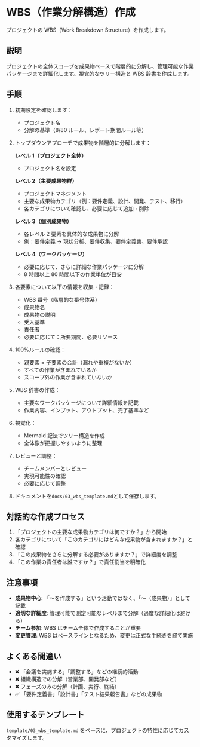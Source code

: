 # WBS（作業分解構造）作成

プロジェクトの WBS（Work Breakdown Structure）を作成します。

## 説明

プロジェクトの全体スコープを成果物ベースで階層的に分解し、管理可能な作業パッケージまで詳細化します。視覚的なツリー構造と WBS 辞書を作成します。

## 手順

1. 初期設定を確認します：

   - プロジェクト名
   - 分解の基準（8/80 ルール、レポート期間ルール等）

2. トップダウンアプローチで成果物を階層的に分解します：

   **レベル 1（プロジェクト全体）**

   - プロジェクト名を設定

   **レベル 2（主要成果物群）**

   - プロジェクトマネジメント
   - 主要な成果物カテゴリ（例：要件定義、設計、開発、テスト、移行）
   - 各カテゴリについて確認し、必要に応じて追加・削除

   **レベル 3（個別成果物）**

   - 各レベル 2 要素を具体的な成果物に分解
   - 例：要件定義 → 現状分析、要件収集、要件定義書、要件承認

   **レベル 4（ワークパッケージ）**

   - 必要に応じて、さらに詳細な作業パッケージに分解
   - 8 時間以上 80 時間以下の作業単位が目安

3. 各要素について以下の情報を収集・記録：

   - WBS 番号（階層的な番号体系）
   - 成果物名
   - 成果物の説明
   - 受入基準
   - 責任者
   - 必要に応じて：所要期間、必要リソース

4. 100%ルールの確認：

   - 親要素 = 子要素の合計（漏れや重複がないか）
   - すべての作業が含まれているか
   - スコープ外の作業が含まれていないか

5. WBS 辞書の作成：

   - 主要なワークパッケージについて詳細情報を記載
   - 作業内容、インプット、アウトプット、完了基準など

6. 視覚化：

   - Mermaid 記法でツリー構造を作成
   - 全体像が把握しやすいように整理

7. レビューと調整：

   - チームメンバーとレビュー
   - 実現可能性の確認
   - 必要に応じて調整

8. ドキュメントを`docs/03_wbs_template.md`として保存します。

## 対話的な作成プロセス

1. 「プロジェクトの主要な成果物カテゴリは何ですか？」から開始
2. 各カテゴリについて「このカテゴリにはどんな成果物が含まれますか？」と確認
3. 「この成果物をさらに分解する必要がありますか？」で詳細度を調整
4. 「この作業の責任者は誰ですか？」で責任割当を明確化

## 注意事項

- **成果物中心**: 「〜を作成する」という活動ではなく、「〜（成果物）」として記載
- **適切な詳細度**: 管理可能で測定可能なレベルまで分解（過度な詳細化は避ける）
- **チーム参加**: WBS はチーム全体で作成することが重要
- **変更管理**: WBS はベースラインとなるため、変更は正式な手続きを経て実施

## よくある間違い

- ❌ 「会議を実施する」「調整する」などの継続的活動
- ❌ 組織構造での分解（営業部、開発部など）
- ❌ フェーズのみの分解（計画、実行、終結）
- ✅ 「要件定義書」「設計書」「テスト結果報告書」などの成果物

## 使用するテンプレート

`template/03_wbs_template.md` をベースに、プロジェクトの特性に応じてカスタマイズします。
